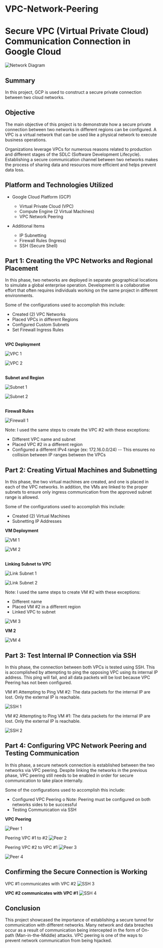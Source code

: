 # VPC-Network-Peering

# Secure VPC (Virtual Private Cloud) Communication Connection in Google Cloud
![Network Diagram]( https://i.imgur.com/k5GdVXW.jpg)

## Summary

In this project, GCP is used to construct a secure private connection between two cloud networks.  

## Objective
The main objective of this project is to demonstrate how a secure private connection between two networks in different regions can be configured. A VPC is a virtual network that can be used like a physical network to execute business operations. 

Organizations leverage VPCs for numerous reasons related to production and different stages of the SDLC (Software Development Lifecycle). Establishing a secure communication channel between two networks makes the process of sharing data and resources more efficient and helps prevent data loss.

## Platform and Technologies Utilized

- Google Cloud Platform (GCP)
  - Virtual Private Cloud (VPC)
  - Compute Engine (2 Virtual Machines)
  - VPC Network Peering
  
- Additional Items
  - IP Subnetting 
  - Firewall Rules (Ingress)
  - SSH (Secure Shell) 

## Part 1: Creating the VPC Networks and Regional Placement

In this phase, two networks are deployed in separate geographical locations to simulate a global enterprise operation. Development is a collaborative effort that often requires individuals working on the same project in different environments.

Some of the configurations used to accomplish this include: 

-	Created (2) VPC Networks
-	Placed VPCs in different Regions
-	Configured Custom Subnets
-	Set Firewall Ingress Rules
<br/>
<b>VPC Deployment</b>

![VPC 1]( https://i.imgur.com/nG6V9bJ.jpg)

![VPC 2]( https://i.imgur.com/avTIvsx.jpg)

<br/>
<b>Subnet and Region</b>

![Subnet 1]( https://i.imgur.com/bjM8WQU.jpg)

![Subnet 2]( https://i.imgur.com/OOqDSar.jpg)

<br/>
<b>Firewall Rules</b>

![Firewall 1]( https://i.imgur.com/05Q1mwt.jpg)

Note: I used the same steps to create the VPC #2 with these exceptions:

-	Different VPC name and subnet
-	Placed VPC #2 in a different region
-	Configured a different IPv4 range (ex: 172.16.0.0/24)
  --	This ensures no collision between IP ranges between the VPCs


## Part 2: Creating Virtual Machines and Subnetting

In this phase, the two virtual machines are created, and one is placed in each of the VPC networks. In addition, the VMs are linked to the proper subnets to ensure only ingress communication from the approved subnet range is allowed. 

Some of the configurations used to accomplish this include: 

-	Created (2) Virtual Machines
-	Subnetting IP Addresses

<b>VM Deployment</b>

![VM 1]( https://i.imgur.com/OrjqED1.jpg)

![VM 2]( https://i.imgur.com/wnWDsn8.jpg)

<br/>
<b>Linking Subnet to VPC</b>

![Link Subnet 1]( https://i.imgur.com/xTtcJHH.jpg)

![Link Subnet 2]( https://i.imgur.com/abTFyP1.jpg)

Note: I used the same steps to create VM #2 with these exceptions:

-	Different name
-	Placed VM #2 in a different region
-	Linked VPC to subnet 


![VM 3]( https://i.imgur.com/2Nep4SO.jpg)

<b>VM 2</b>

![VM 4]( https://i.imgur.com/YJ9DOJ4.jpg)


## Part 3: Test Internal IP Connection via SSH

In this phase, the connection between both VPCs is tested using SSH. This is accomplished by attempting to ping the opposing VPC using its internal IP address. This ping will fail, and all data packets will be lost because VPC Peering has not been configured. 


VM #1 Attempting to Ping VM #2: The data packets for the internal IP are lost. Only the external IP is reachable.

![SSH 1]( https://i.imgur.com/NPnDCQs.jpg)

VM #2 Attempting to Ping VM #1: The data packets for the internal IP are lost. Only the external IP is reachable.

![SSH 2]( https://i.imgur.com/FKxe1nn.jpg)


## Part 4: Configuring VPC Network Peering and Testing Communication

In this phase, a secure network connection is established between the two networks via VPC peering. Despite linking the networks in the previous phase, VPC peering still needs to be enabled in order for secure communication to take place internally. 

Some of the configurations used to accomplish this include: 

-	Configured VPC Peering
o	Note: Peering must be configured on both networks sides to be successful
-	Testing Communication via SSH

<b>VPC Peering</b>

![Peer 1]( https://i.imgur.com/331P3ZV.jpg)

Peering VPC #1 to #2
![Peer 2]( https://i.imgur.com/ZPsbYFd.jpg)

Peering VPC #2 to VPC #1
![Peer 3]( https://i.imgur.com/tpBzuSJ.jpg)

![Peer 4](https://i.imgur.com/0N5mcoM.jpg)

## Confirming the Secure Connection is Working

VPC #1 communicates with VPC #2
![SSH 3](https://i.imgur.com/LaJJ5zl.jpg)

<b>VPC #2 communicates with VPC #1</b>
![SSH 4](https://i.imgur.com/KHloil7.jpg)

## Conclusion

This project showcased the importance of establishing a secure tunnel for communication with different networks. Many network and data breaches occur as a result of communication being intercepted in the form of On-path (Man-in-the-Middle) attacks. VPC peering is one of the ways to prevent network communication from being hijacked.


